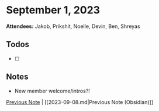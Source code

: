 # September 1, 2023

**Attendees:** Jakob, Prikshit, Noelle, Devin, Ben, Shreyas

## Todos

- [ ] 

## Notes

- New member welcome/intros?!

[Previous Note](2023\09\2023-09-08.md) | [[2023-09-08.md|Previous Note (Obsidian)]]